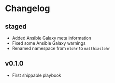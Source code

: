 # Changelog

## staged

* Added Ansible Galaxy meta information
* Fixed some Ansible Galaxy warnings
* Renamed namespace from `mlohr` to `matthiaslohr`

## v0.1.0

* First shippable playbook
